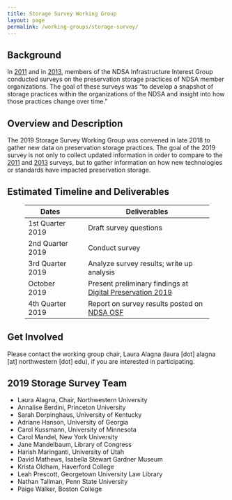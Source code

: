 ```yaml
---
title: Storage Survey Working Group
layout: page
permalink: /working-groups/storage-survey/
---
```


## Background
In [2011](http://www.dlib.org/dlib/may13/altman/05altman.html) and in [2013](http://www.dlib.org/dlib/july17/gallinger/07gallinger.html), members of the NDSA Infrastructure Interest Group conducted surveys on the preservation storage practices of NDSA member organizations. The goal of these surveys was “to develop a snapshot of storage practices within the organizations of the NDSA and insight into how those practices change over time.” 

## Overview and Description
The 2019 Storage Survey Working Group was convened in late 2018 to gather new data on preservation storage practices. The goal of the 2019 survey is not only to collect updated information in order to compare to the [2011](https://hdl.handle.net/1902.1/19768) and [2013](https://doi.org/10.7910/DVN/8NYC97) surveys, but to gather information on how new technologies or standards have impacted preservation storage. 

## Estimated Timeline and Deliverables
<figure><table>
<thead>
<tr><th><strong>Dates</strong></th><th>&nbsp;</th><th><strong>Deliverables</strong></th></tr></thead>
<tbody><tr><td>1st Quarter 2019</td><td>&nbsp;</td><td>Draft survey questions</td></tr><tr><td>2nd Quarter 2019</td><td>&nbsp;</td><td>Conduct survey</td></tr><tr><td>3rd Quarter 2019</td><td>&nbsp;</td><td>Analyze survey results; write up analysis</td></tr><tr><td>October 2019</td><td>&nbsp;</td><td>Present preliminary findings at <a href='https://ndsa.org/meetings/'>Digital Preservation 2019</a></td></tr><tr><td>4th Quarter 2019</td><td>&nbsp;</td><td>Report on survey results posted on <a href='https://osf.io/4d567/'>NDSA OSF</a></td></tr></tbody>
</table></figure>


## Get Involved
Please contact the working group chair, Laura Alagna (laura [dot] alagna [at] northwestern [dot] edu), if you are interested in participating.

## 2019 Storage Survey Team
- Laura Alagna, Chair, Northwestern University
- Annalise Berdini, Princeton University
- Sarah Dorpinghaus, University of Kentucky
- Adriane Hanson, University of Georgia
- Carol Kussmann, University of Minnesota
- Carol Mandel, New York University
- Jane Mandelbaum, Library of Congress
- Harish Maringanti, University of Utah
- David Mathews, Isabella Stewart Gardner Museum
- Krista Oldham, Haverford College
- Leah Prescott, Georgetown University Law Library
- Nathan Tallman, Penn State University
- Paige Walker, Boston College
